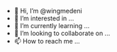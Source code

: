 - 👋 Hi, I’m @wingmedeni
- 👀 I’m interested in ...
- 🌱 I’m currently learning ...
- 💞️ I’m looking to collaborate on ...
- 📫 How to reach me ...

<!---
wingmedeni/wingmedeni is a ✨ special ✨ repository because its `README.md` (this file) appears on your GitHub profile.
You can click the Preview link to take a look at your changes.
--->
